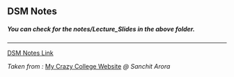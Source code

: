 ## DSM Notes

##### You can check for the notes/Lecture_Slides in the above folder.
----
[DSM Notes Link](https://drive.google.com/drive/folders/1gQap-hDPEtK8qBmYCR6MMGLIYI5aEapg)

_Taken from :_ [My Crazy College Website](https://mycrazycollege.wixsite.com/home) _@ Sanchit Arora_

